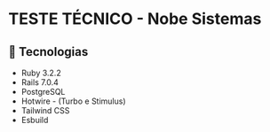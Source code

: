 # TESTE TÉCNICO - Nobe Sistemas

## 🚀 Tecnologias

- Ruby 3.2.2
- Rails 7.0.4
- PostgreSQL
- Hotwire - (Turbo e Stimulus)
- Tailwind CSS
- Esbuild